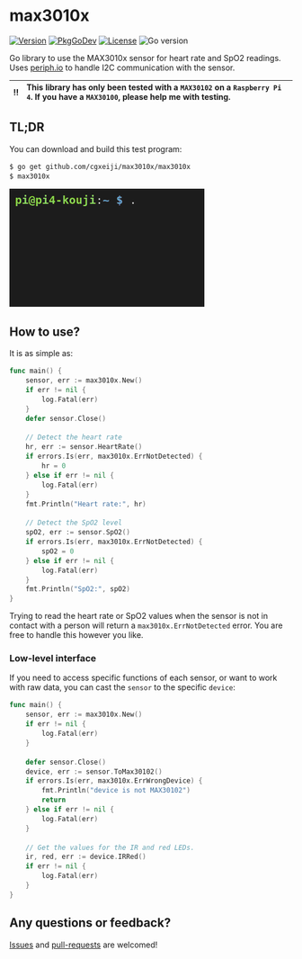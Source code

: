 # max3010x

[![Version](https://img.shields.io/github/v/tag/cgxeiji/max3010x?sort=semver)](https://github.com/cgxeiji/max3010x/releases)
[![PkgGoDev](https://pkg.go.dev/badge/github.com/cgxeiji/max3010x)](https://pkg.go.dev/github.com/cgxeiji/max3010x)
[![License](https://img.shields.io/github/license/cgxeiji/max3010x)](https://github.com/cgxeiji/max3010x/blob/master/LICENSE)
![Go version](https://img.shields.io/github/go-mod/go-version/cgxeiji/max3010x)

Go library to use the MAX3010x sensor for heart rate and SpO2 readings. Uses
[periph.io](https://periph.io/) to handle I2C communication with the sensor.

| :bangbang: | **This library has only been tested with a `MAX30102` on a `Raspberry Pi 4`. If you have a `MAX30100`, please help me with testing.** |
| :---: | :--- |


## TL;DR

You can download and build this test program:

```sh
$ go get github.com/cgxeiji/max3010x/max3010x
$ max3010x
```

![demo.gif](./max3010x/demo.gif)

## How to use?

It is as simple as:

```go
func main() {
    sensor, err := max3010x.New()
    if err != nil {
        log.Fatal(err)
    }
    defer sensor.Close()

    // Detect the heart rate
    hr, err := sensor.HeartRate()
    if errors.Is(err, max3010x.ErrNotDetected) {
        hr = 0
    } else if err != nil {
        log.Fatal(err)
    }
    fmt.Println("Heart rate:", hr)

    // Detect the SpO2 level
    spO2, err := sensor.SpO2()
    if errors.Is(err, max3010x.ErrNotDetected) {
        spO2 = 0
    } else if err != nil {
        log.Fatal(err)
    }
    fmt.Println("SpO2:", spO2)
}
```

Trying to read the heart rate or SpO2 values when the sensor is not in contact
with a person will return a `max3010x.ErrNotDetected` error. You are free to
handle this however you like.

### Low-level interface

If you need to access specific functions of each sensor, or want to work with
raw data, you can cast the `sensor` to the specific `device`:

```go
func main() {
    sensor, err := max3010x.New()
    if err != nil {
        log.Fatal(err)
    }

    defer sensor.Close()
    device, err := sensor.ToMax30102()
    if errors.Is(err, max3010x.ErrWrongDevice) {
        fmt.Println("device is not MAX30102")
        return
    } else if err != nil {
        log.Fatal(err)
    }

    // Get the values for the IR and red LEDs.
    ir, red, err := device.IRRed()
    if err != nil {
        log.Fatal(err)
    }
}
```

## Any questions or feedback?

[Issues](https://github.com/cgxeiji/max3010x/issues/new) and
[pull-requests](https://github.com/cgxeiji/max3010x/pulls) are welcomed!
